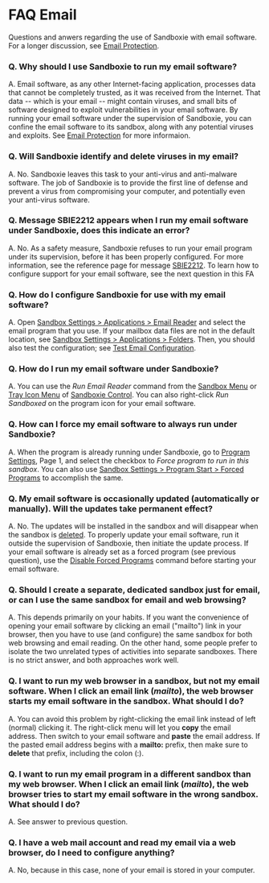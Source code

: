 # FAQ Email

Questions and anwers regarding the use of Sandboxie with email software. For a longer discussion, see [Email Protection](EmailProtection.md).

### Q. Why should I use Sandboxie to run my email software?

A. Email software, as any other Internet-facing application, processes data that cannot be completely trusted, as it was received from the Internet. That data -- which is your email -- might contain viruses, and small bits of software designed to exploit vulnerabilities in your email software. By running your email software under the supervision of Sandboxie, you can confine the email software to its sandbox, along with any potential viruses and exploits. See [Email Protection](EmailProtection.md) for more informaion.

### Q. Will Sandboxie identify and delete viruses in my email?

A. No. Sandboxie leaves this task to your anti-virus and anti-malware software. The job of Sandboxie is to provide the first line of defense and prevent a virus from compromising your computer, and potentially even your anti-virus software.

### Q. Message SBIE2212 appears when I run my email software under Sandboxie, does this indicate an error?

A. No. As a safety measure, Sandboxie refuses to run your email program under its supervision, before it has been properly configured. For more information, see the reference page for message [SBIE2212](SBIE2212.md). To learn how to configure support for your email software, see the next question in this FA

### Q. How do I configure Sandboxie for use with my email software?

A. Open [Sandbox Settings > Applications > Email Reader](ApplicationsSettings.md#email-reader) and select the email program that you use. If your mailbox data files are not in the default location, see [Sandbox Settings > Applications > Folders](ApplicationsSettings.md#folders). Then, you should also test the configuration; see [Test Email Configuration](TestEmailConfiguration.md).

### Q. How do I run my email software under Sandboxie?

A. You can use the _Run Email Reader_ command from the [Sandbox Menu](SandboxMenu.md) or [Tray Icon Menu](TrayIconMenu.md) of [Sandboxie Control](SandboxieControl.md). You can also right-click _Run Sandboxed_ on the program icon for your email software.

### Q. How can I force my email software to always run under Sandboxie?

A. When the program is already running under Sandboxie, go to [Program Settings](ProgramSettings.md#page-1), Page 1, and select the checkbox to _Force program to run in this sandbox_. You can also use [Sandbox Settings > Program Start > Forced Programs](ProgramStartSettings.md#forced-programs) to accomplish the same.

### Q. My email software is occasionally updated (automatically or manually). Will the updates take permanent effect?

A. No. The updates will be installed in the sandbox and will disappear when the sandbox is [deleted](DeleteSandbox.md). To properly update your email software, run it outside the supervision of Sandboxie, then initiate the update process. If your email software is already set as a forced program (see previous question), use the [Disable Forced Programs](FileMenu.md#disable-forced-programs) command before starting your email software.

### Q. Should I create a separate, dedicated sandbox just for email, or can I use the same sandbox for email and web browsing?

A. This depends primarily on your habits. If you want the convenience of opening your email software by clicking an email ("mailto") link in your browser, then you have to use (and configure) the same sandbox for both web browsing and email reading. On the other hand, some people prefer to isolate the two unrelated types of activities into separate sandboxes. There is no strict answer, and both approaches work well.

### Q. I want to run my web browser in a sandbox, but not my email software. When I click an email link (_mailto_), the web browser starts my email software in the sandbox. What should I do?

A. You can avoid this problem by right-clicking the email link instead of left (normal) clicking it. The right-click menu will let you **copy** the email address. Then switch to your email software and **paste** the email address. If the pasted email address begins with a **mailto:** prefix, then make sure to **delete** that prefix, including the colon (:).

### Q. I want to run my email program in a different sandbox than my web browser. When I click an email link (_mailto_), the web browser tries to start my email software in the wrong sandbox. What should I do?

A. See answer to previous question.

### Q. I have a web mail account and read my email via a web browser, do I need to configure anything?

A. No, because in this case, none of your email is stored in your computer.
